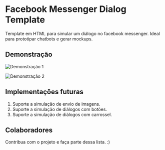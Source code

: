 # Facebook Messenger Dialog Template

Template em HTML para simular um diálogo no facebook messenger. Ideal para prototipar chatbots e gerar mockups.

## Demonstração

![Demonstração 1](https://raw.githubusercontent.com/felipecbarelli/facebook-messenger-dialog-template/master/demo/demo1.png)

![Demonstração 2](https://raw.githubusercontent.com/felipecbarelli/facebook-messenger-dialog-template/master/demo/demo2.png)

## Implementações futuras

1. Suporte a simulação de envio de imagens.
2. Suporte a simulação de diálogos com botões.
3. Suporte a simulação de diálogos com carrossel.

## Colaboradores

Contribua com o projeto e faça parte dessa lista. :)
